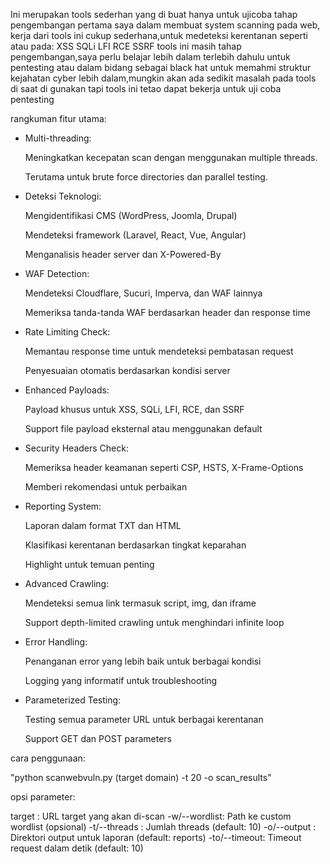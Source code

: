 Ini merupakan tools sederhan yang di buat hanya untuk ujicoba tahap pengembangan pertama saya dalam membuat system scanning pada web, kerja dari tools ini cukup sederhana,untuk medeteksi kerentanan seperti atau pada:
XSS 
SQLi 
LFI
RCE
SSRF
tools ini masih tahap pengembangan,saya perlu belajar lebih dalam terlebih dahulu untuk pentesting atau dalam bidang sebagai black hat untuk memahmi struktur kejahatan cyber lebih dalam,mungkin akan ada sedikit masalah pada tools di saat di gunakan tapi tools ini tetao dapat bekerja untuk uji coba pentesting

rangkuman fitur utama:
   - Multi-threading:
    
       Meningkatkan kecepatan scan dengan menggunakan multiple threads.
       
       Terutama untuk brute force directories dan parallel testing.

   - Deteksi Teknologi:

        Mengidentifikasi CMS (WordPress, Joomla, Drupal)

        Mendeteksi framework (Laravel, React, Vue, Angular)

        Menganalisis header server dan X-Powered-By

   - WAF Detection:

        Mendeteksi Cloudflare, Sucuri, Imperva, dan WAF lainnya

        Memeriksa tanda-tanda WAF berdasarkan header dan response time

   - Rate Limiting Check:

        Memantau response time untuk mendeteksi pembatasan request

        Penyesuaian otomatis berdasarkan kondisi server

   - Enhanced Payloads:

        Payload khusus untuk XSS, SQLi, LFI, RCE, dan SSRF

        Support file payload eksternal atau menggunakan default

   - Security Headers Check:

        Memeriksa header keamanan seperti CSP, HSTS, X-Frame-Options

        Memberi rekomendasi untuk perbaikan

   - Reporting System:

        Laporan dalam format TXT dan HTML

        Klasifikasi kerentanan berdasarkan tingkat keparahan

        Highlight untuk temuan penting

   - Advanced Crawling:

        Mendeteksi semua link termasuk script, img, dan iframe

        Support depth-limited crawling untuk menghindari infinite loop

   - Error Handling:

        Penanganan error yang lebih baik untuk berbagai kondisi

        Logging yang informatif untuk troubleshooting

   - Parameterized Testing:

        Testing semua parameter URL untuk berbagai kerentanan

        Support GET dan POST parameters
     
cara penggunaan:

"python scanwebvuln.py (target domain) -t 20 -o scan_results"

opsi parameter:

target       : URL target yang akan di-scan
-w/--wordlist: Path ke custom wordlist (opsional)
-t/--threads : Jumlah threads (default: 10)
-o/--output  : Direktori output untuk laporan (default: reports)
-to/--timeout: Timeout request dalam detik (default: 10)
